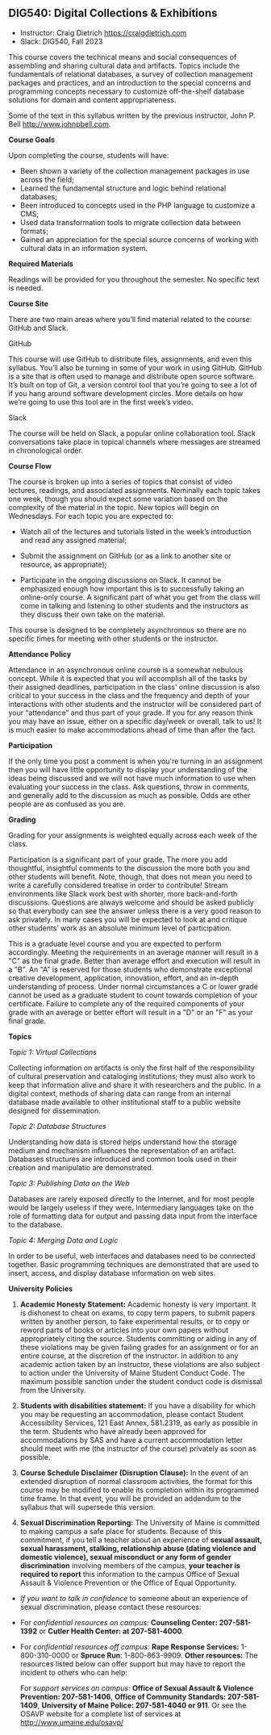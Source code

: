 ## DIG540: Digital Collections & Exhibitions
- Instructor: Craig Dietrich <https://craigdietrich.com>  
- Slack: DIG540, Fall 2023

This course covers the technical means and social consequences of
assembling and sharing cultural data and artifacts. Topics include the
fundamentals of relational databases, a survey of collection management
packages and practices, and an introduction to the special concerns and
programming concepts necessary to customize off-the-shelf database
solutions for domain and content appropriateness.

Some of the text in this syllabus written by the previous instructor, John P. Bell <http://www.johnpbell.com>.

**Course Goals**

Upon completing the course, students will have:

- Been shown a variety of the collection management packages in use across
the field;
- Learned the fundamental structure and logic behind relational databases;
- Been introduced to concepts used in the PHP language to customize a CMS;
- Used data transformation tools to migrate collection data between formats;
- Gained an appreciation for the special source concerns of working with
cultural data in an information system.

**Required Materials**

Readings will be provided for you throughout the semester. No specific
text is needed.

**Course Site**

There are two main areas where you’ll find material related to the
course: GitHub and Slack.  
  
GitHub  
  
This course will use GitHub to distribute files, assignments, and even
this syllabus. You’ll also be turning in some of your work in using GitHub. GitHub
is a site that is often used to manage and distribute open source
software. It’s built on top of Git, a version control tool that you’re
going to see a lot of if you hang around software development circles. 
More details on how we’re going to use this tool are in the first
week’s video.  
  
Slack  
  
The course will be held on Slack, a popular online collaboration tool. 
Slack conversations take place in topical channels where messages are 
streamed in chronological order.  
  
**Course Flow**

The course is broken up into a series of topics that consist of video
lectures, readings, and associated assignments. Nominally each topic
takes one week, though you should expect some variation based on the
complexity of the material in the topic. New topics will begin on Wednesdays. 
For each topic you are expected to:

-   Watch all of the lectures and tutorials listed in the week’s
    introduction and read any assigned material;

-   Submit the assignment on GitHub (or as a link to another site
    or resource, as appropriate);

-   Participate in the ongoing discussions on Slack. It cannot be
    emphasized enough how important this is to successfully taking an
    online-only course. A significant part of what you get from the
    class will come in talking and listening to other students and the
    instructors as they discuss their own take on the material.

This course is designed to be completely asynchronous so there are no
specific times for meeting with other students or the instructor.

**Attendance Policy**

Attendance in an asynchronous online course is a somewhat nebulous
concept. While it is expected that you will accomplish all of the tasks
by their assigned deadlines, participation in the class' online
discussion is also critical to your success in the class and the
frequency and depth of your interactions with other students and the
instructor will be considered part of your “attendance” and thus part of
your grade. If you for any reason think you may have an issue, either
on a specific day/week or overall, talk to us! It is much easier to make
accommodations ahead of time than after the fact.

**Participation**

If the only time you post a comment is when you're turning in an
assignment then you will have little opportunity to display your
understanding of the ideas being discussed and we will not have much
information to use when evaluating your success in the class. Ask
questions, throw in comments, and generally add to the discussion as
much as possible. Odds are other people are as confused as you
are.

**Grading**

Grading for your assignments is
weighted equally across each week of the class. 

Participation is a significant part of your grade. The more you add
thoughtful, insightful comments to the discussion the more both you and
other students will benefit. Note, though, that does not mean you need
to write a carefully considered treatise in order to contribute! Stream
environments like Slack work best with shorter, more back-and-forth
discussions. Questions are always welcome and should be asked publicly
so that everybody can see the answer unless there is a very good reason
to ask privately. In many cases you will be expected to look at and
critique other students’ work as an absolute minimum level of
participation.

This is a graduate level course and you are expected to perform
accordingly. Meeting the requirements in an average manner will result
in a "C" as the final grade. Better than average effort and execution
will result in a "B". An "A" is reserved for those students who
demonstrate exceptional creative development, application, innovation,
effort, and an in-depth understanding of process. Under normal
circumstances a C or lower grade cannot be used as a graduate student to
count towards completion of your certificate. Failure to complete any of
the required components of your grade with an average or better effort
will result in a "D" or an "F" as your final grade.

**Topics**

*Topic 1: Virtual Collections*

Collecting information on artifacts is only the first half of the
responsibility of cultural preservation and cataloging institutions;
they must also work to keep that information alive and share it with
researchers and the public. In a digital context, methods of sharing
data can range from an internal database made available to other
institutional staff to a public website designed for dissemination.

*Topic 2: Database Structures*

Understanding how data is stored helps understand how the storage medium
and mechanism influences the representation of an artifact. Databases structures 
are introduced and common tools used in their creation and manipulatio are demonstrated.

*Topic 3: Publishing Data on the Web*

Databases are rarely exposed directly to the Internet, and for most
people would be largely useless if they were. Intermediary languages
take on the role of formatting data for output and passing data input
from the interface to the database.

*Topic 4: Merging Data and Logic*

In order to be useful, web interfaces and databases need to be connected
together. Basic programming techniques are demonstrated that 
are used to insert, access, and display database information on web
sites.

**University Policies**

1)  **Academic Honesty Statement:** Academic honesty is very important.
    It is dishonest to cheat on exams, to copy term papers, to submit
    papers written by another person, to fake experimental results, or
    to copy or reword parts of books or articles into your own papers
    without appropriately citing the source. Students committing or
    aiding in any of these violations may be given failing grades for an
    assignment or for an entire course, at the discretion of the
    instructor. In addition to any academic action taken by an
    instructor, these violations are also subject to action under the
    University of Maine Student Conduct Code. The maximum possible
    sanction under the student conduct code is dismissal from the
    University.

2)  **Students with disabilities statement:** If you have a disability 
    for which you may be requesting an accommodation, please contact 
    Student Accessibility Services, 121 East Annex, 581.2319, as early 
    as possible in the term. Students who have already been approved 
    for accommodations by SAS and have a current accommodation letter 
    should meet with me (the instructor of the course) privately as 
    soon as possible.

3)  **Course Schedule Disclaimer (Disruption Clause):** In the event of
    an extended disruption of normal classroom activities, the format
    for this course may be modified to enable its completion within its
    programmed time frame. In that event, you will be provided an
    addendum to the syllabus that will supersede this version.

4)  **Sexual Discrimination Reporting:** The University of Maine is
    committed to making campus a safe place for students. Because of
    this commitment, if you tell a teacher about an experience of
    **sexual assault, sexual harassment, stalking, relationship abuse
    (dating violence and domestic violence), sexual misconduct or any
    form of gender discrimination** involving members of the campus,
    **your teacher is required to report** this information to the
    campus Office of Sexual Assault & Violence Prevention or the Office
    of Equal Opportunity.

-    *If you want to talk in confidence* to someone about an
    experience of sexual discrimination, please contact these resources:

-   For *confidential resources on campus*: **Counseling Center:
    207-581-1392** or **Cutler Health Center: at 207-581-4000**.

-   For *confidential resources off campus*: **Rape Response Services:**
    1-800-310-0000 or **Spruce Run**: 1-800-863-9909.
    **Other resources:** The resources listed below can offer support
    but may have to report the incident to others who can help:

    For *support services on campus*: **Office of Sexual Assault &
    Violence Prevention: 207-581-1406**, **Office of Community
    Standards: 207-581-1409**, **University of Maine Police:
    207-581-4040 or 911**. Or see the OSAVP website for a complete list
    of services at <http://www.umaine.edu/osavp/>
